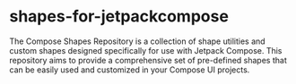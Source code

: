 # shapes-for-jetpackcompose
The Compose Shapes Repository is a collection of shape utilities and custom shapes designed specifically for use with Jetpack Compose. This repository aims to provide a comprehensive set of pre-defined shapes that can be easily used and customized in your Compose UI projects.
